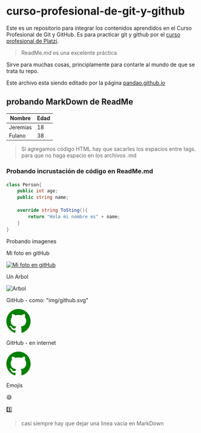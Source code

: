 # curso-profesional-de-git-y-github
Este es un repositorio para integrar los contenidos aprendidos en el Curso Profesional de Git y GitHub. Es para practicar git y github por el [curso profesional de Platzi](https://platzi.com/cursos/git-github/ "Platzi").

> ReadMe.md es una excelente práctica

Sirve para muchas cosas, principlamente para contarle al mundo de que se trata tu repo.

Este archivo esta siendo editado por la página [pandao.github.io](https://pandao.github.io/editor.md/en.html "pandao.github.io")

probando MarkDown de ReadMe
--
<table><thead><tr><th>Nombre</th><th>Edad</th></tr></thead><tbody><tr><td>Jeremias</td><td>18</td></tr><tr><td>Fulano</td><td>38</td></tr></tbody></table>

> Si agregamos código HTML hay que sacarles los espacios entre tags. para que no haga espacio en los archivos .md

### Probando incrustación de código en ReadMe.md
```csharp
class Person{
	public int age;
	public string name;
	
	override string ToSting(){
		return "Hola mi nombre es" + name;
	} 
}
```

Probando imagenes 

Mi foto en gitHub

[![Mi foto en gitHub](https://avatars.githubusercontent.com/u/90732956?s%3D64%26v%3D4)](https://github.com/Jeremias0901)

Un Arbol

![Arbol](https://estaticos.muyinteresante.es/uploads/images/test/5af18b675bafe8cd7d3c986b/arbol.jpg)

GitHub - como: "img/github.svg"

![GitHub](img/github.svg)

GitHub - en internet

[![GitHub](https://raw.githubusercontent.com/Jeremias0901/curso-profesional-de-git-y-github/HEAD/img/github.svg)](https://raw.githubusercontent.com/Jeremias0901/curso-profesional-de-git-y-github/HEAD/img/github.svg)

Emojis

:smile:

:three:

> casi siempre hay que dejar una linea vacia en MarkDown
